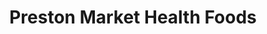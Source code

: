 ---
title: "Preston Market Health Foods"
url: /preston/preston-market-health-foods/
shop: Bioladen
---